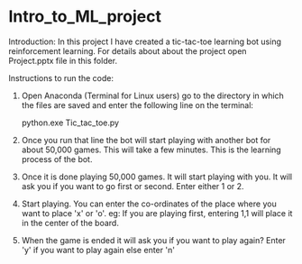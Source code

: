 # Intro_to_ML_project

Introduction: 
In this project I have created a tic-tac-toe learning bot using reinforcement learning. For details about about the project open Project.pptx file in this folder.

Instructions to run the code:

1. Open Anaconda (Terminal for Linux users) go to the directory in which the files are saved and enter the following line on the terminal:
      
      python.exe Tic_tac_toe.py

2. Once you run that line the bot will start playing with another bot for about 50,000 games. This will take a few minutes. This is the learning process of the bot.

3. Once it is done playing 50,000 games. It will start playing with you. It will ask you if you want to go first or second. Enter either 1 or 2.

4. Start playing. You can enter the co-ordinates of the place where you want to place 'x' or 'o'. eg: If you are playing first, entering 1,1 will place it in the center of the board.

5. When the game is ended it will ask you if you want to play again? 
   Enter 'y' if you want to play again else enter 'n'

